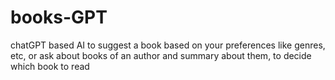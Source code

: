 # books-GPT
chatGPT based AI to suggest a book based on your preferences like genres, etc, or ask about books of an author and summary about them, to decide which book to read
